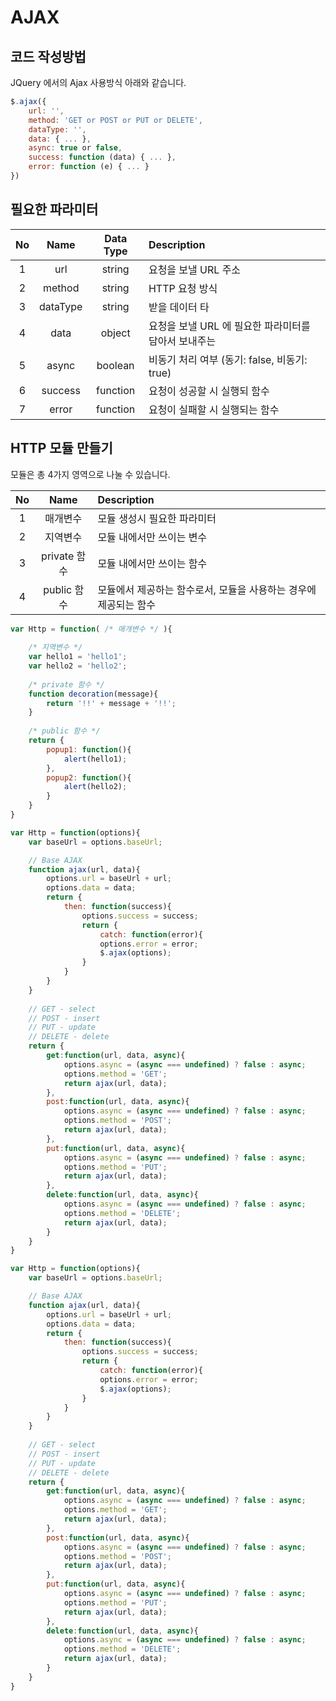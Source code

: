 # AJAX

## 코드 작성방법

JQuery 에서의 Ajax 사용방식 아래와 같습니다.

```javascript
$.ajax({
    url: '',
    method: 'GET or POST or PUT or DELETE',
    dataType: '',
    data: { ... },
    async: true or false,
    success: function (data) { ... },
    error: function (e) { ... }
})
```

## 필요한 파라미터



| No | Name | Data Type | Description |
| :---: | :---: | :---: | :--- |
| 1 | url | string | 요청을 보낼 URL 주소 |
| 2 | method | string | HTTP 요청 방식 |
| 3 | dataType | string | 받을 데이터 타 |
| 4 | data | object | 요청을 보낼 URL 에 필요한 파라미터를 담아서 보내주는  |
| 5 | async | boolean | 비동기 처리 여부 \(동기: false, 비동기: true\) |
| 6 | success | function | 요청이 성공할 시 실행되 함수 |
| 7 | error | function | 요청이 실패할 시 실행되는 함수 |

## HTTP 모듈 만들기

모듈은 총 4가지 영역으로 나눌 수 있습니다.

| No | Name | Description |
| :---: | :---: | :--- |
| 1 | 매개변수 | 모듈 생성시 필요한 파라미터 |
| 2 | 지역변수 | 모듈 내에서만 쓰이는 변수 |
| 3 | private 함수 | 모듈 내에서만 쓰이는 함수 |
| 4 | public  함수 | 모듈에서 제공하는 함수로서, 모듈을 사용하는 경우에 제공되는 함수 |

```javascript
var Http = function( /* 매개변수 */ ){
    
    /* 지역변수 */
    var hello1 = 'hello1';
    var hello2 = 'hello2';
    
    /* private 함수 */
    function decoration(message){
        return '!!' + message + '!!';
    }
    
    /* public 함수 */
    return {
        popup1: function(){
            alert(hello1);
        },
        popup2: function(){
            alert(hello2);
        }
    }
}
```





```javascript
var Http = function(options){
    var baseUrl = options.baseUrl;

    // Base AJAX
    function ajax(url, data){
        options.url = baseUrl + url;
        options.data = data;
        return {
            then: function(success){
                options.success = success;
                return {
                    catch: function(error){
                    options.error = error;
                    $.ajax(options);
                }
            }
        }
    }
    
    // GET - select
    // POST - insert 
    // PUT - update
    // DELETE - delete
    return {
        get:function(url, data, async){
            options.async = (async === undefined) ? false : async;
            options.method = 'GET';
            return ajax(url, data);
        },
        post:function(url, data, async){
            options.async = (async === undefined) ? false : async;
            options.method = 'POST';
            return ajax(url, data);
        },
        put:function(url, data, async){
            options.async = (async === undefined) ? false : async;
            options.method = 'PUT';
            return ajax(url, data);
        },
        delete:function(url, data, async){
            options.async = (async === undefined) ? false : async;
            options.method = 'DELETE';
            return ajax(url, data);
        }
    }
}
```









```javascript
var Http = function(options){
    var baseUrl = options.baseUrl;

    // Base AJAX
    function ajax(url, data){
        options.url = baseUrl + url;
        options.data = data;
        return {
            then: function(success){
                options.success = success;
                return {
                    catch: function(error){
                    options.error = error;
                    $.ajax(options);
                }
            }
        }
    }
    
    // GET - select
    // POST - insert 
    // PUT - update
    // DELETE - delete
    return {
        get:function(url, data, async){
            options.async = (async === undefined) ? false : async;
            options.method = 'GET';
            return ajax(url, data);
        },
        post:function(url, data, async){
            options.async = (async === undefined) ? false : async;
            options.method = 'POST';
            return ajax(url, data);
        },
        put:function(url, data, async){
            options.async = (async === undefined) ? false : async;
            options.method = 'PUT';
            return ajax(url, data);
        },
        delete:function(url, data, async){
            options.async = (async === undefined) ? false : async;
            options.method = 'DELETE';
            return ajax(url, data);
        }
    }
}
```

















